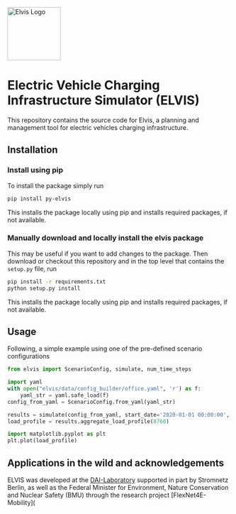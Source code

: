 

<img src="https://i.imgur.com/CVM5RUD.png" alt="Elvis Logo" height="120px"
/>

# Electric Vehicle Charging Infrastructure Simulator (ELVIS)
This repository contains the source code for Elvis, a planning and management tool for electric vehicles charging infrastructure.
## Installation
### Install using pip

To install the package simply run
```bash
pip install py-elvis
```
This installs the package locally using pip and installs required packages, if not available.

### Manually download and locally install the elvis package

This may be useful if you want to add changes to the package. Then download or checkout this repository and in the top level that contains the `setup.py` file, run
```bash
pip install -r requirements.txt
python setup.py install
```
This installs the package locally using pip and installs required packages, if not available.

## Usage

Following, a simple example using one of the pre-defined scenario configurations
```python
from elvis import ScenarioConfig, simulate, num_time_steps

import yaml
with open("elvis/data/config_builder/office.yaml", 'r') as f:
    yaml_str = yaml.safe_load(f)
config_from_yaml = ScenarioConfig.from_yaml(yaml_str)

results = simulate(config_from_yaml, start_date='2020-01-01 00:00:00', end_date='2020-12-31 23:00:00', resolution='01:00:00')
load_profile = results.aggregate_load_profile(8760)

import matplotlib.pyplot as plt
plt.plot(load_profile)
```

## Applications in the wild and acknowledgements

ELVIS was developed at the [DAI-Laboratory](https://dai-labor.de/) supported in part by Stromnetz Berlin, as well as the Federal Minister for Environment, Nature Conservation and Nuclear Safety (BMU) through the research project [FlexNet4E-Mobility](

